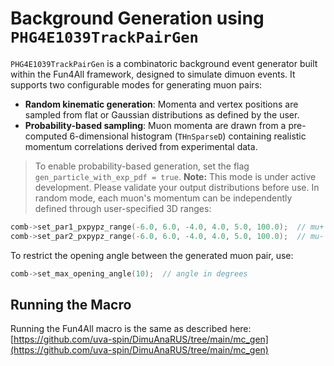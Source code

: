 # Background Generation using `PHG4E1039TrackPairGen`
`PHG4E1039TrackPairGen` is a combinatoric background event generator built within the Fun4All framework, designed to simulate dimuon events. It supports two configurable modes for generating muon pairs:

- **Random kinematic generation**: Momenta and vertex positions are sampled from flat or Gaussian distributions as defined by the user.
- **Probability-based sampling**: Muon momenta are drawn from a pre-computed 6-dimensional histogram (`THnSparseD`) containing realistic momentum correlations derived from experimental data.

> To enable probability-based generation, set the flag `gen_particle_with_exp_pdf = true`.
>**Note:** This mode is under active development. Please validate your output distributions before use.
In random mode, each muon's momentum can be independently defined through user-specified 3D ranges:

```cpp
comb->set_par1_pxpypz_range(-6.0, 6.0, -4.0, 4.0, 5.0, 100.0);  // mu+
comb->set_par2_pxpypz_range(-6.0, 6.0, -4.0, 4.0, 5.0, 100.0);  // mu-
```

To restrict the opening angle between the generated muon pair, use:
```cpp
comb->set_max_opening_angle(10);  // angle in degrees
```

## Running the Macro

Running the Fun4All macro is the same as described here:
[https://github.com/uva-spin/DimuAnaRUS/tree/main/mc_gen](https://github.com/uva-spin/DimuAnaRUS/tree/main/mc_gen)
